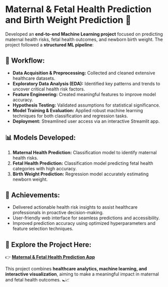 # **Maternal & Fetal Health Prediction and Birth Weight Prediction 🚀**

Developed an **end-to-end Machine Learning project** focused on predicting maternal health risks, fetal health outcomes, and newborn birth weight. The project followed a **structured ML pipeline**:  

## **🔄 Workflow:**  
- **Data Acquisition & Preprocessing:** Collected and cleaned extensive healthcare datasets.  
- **Exploratory Data Analysis (EDA):** Identified key patterns and trends to uncover critical health risk factors.  
- **Feature Engineering:** Created meaningful features to improve model accuracy.  
- **Hypothesis Testing:** Validated assumptions for statistical significance.  
- **Model Training & Evaluation:** Applied robust machine learning techniques for both classification and regression tasks.  
- **Deployment:** Streamlined user access via an interactive Streamlit app.  

## **📊 Models Developed:**  
1. **Maternal Health Prediction:** Classification model to identify maternal health risks.  
2. **Fetal Health Prediction:** Classification model predicting fetal health categories with high accuracy.  
3. **Birth Weight Prediction:** Regression model accurately estimating newborn weight.  

## **🌟 Achievements:**  
- Delivered actionable health risk insights to assist healthcare professionals in proactive decision-making.  
- User-friendly web interface for seamless predictions and accessibility.  
- Improved prediction accuracy using optimized hyperparameters and feature selection techniques.  

## **🔗 Explore the Project Here:**  
👉 [**Maternal & Fetal Health Prediction App**](https://maternal-risk-and-fetal-risk-weight-prediction.streamlit.app/Models)  

This project combines **healthcare analytics, machine learning, and interactive visualization**, aiming to make a meaningful impact in maternal and fetal health outcomes. 🚼📈
